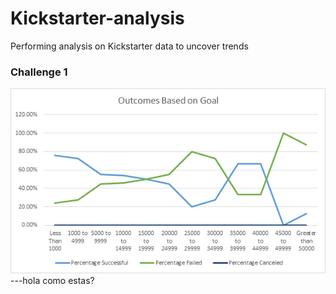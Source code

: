 # Kickstarter-analysis
Performing analysis on Kickstarter data to uncover trends 
### Challenge 1 
![outcomes1](https://github.com/lrovira/Kickstarter-analysis/blob/master/outcome1.png)
---hola como estas? 
